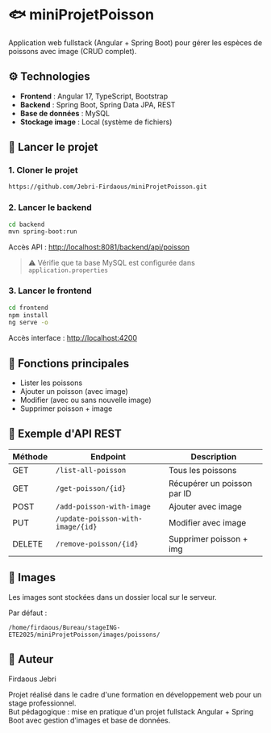 # 🐟 miniProjetPoisson

Application web fullstack (Angular + Spring Boot) pour gérer les espèces de poissons avec image (CRUD complet).

## ⚙️ Technologies

* **Frontend** : Angular 17, TypeScript, Bootstrap
* **Backend** : Spring Boot, Spring Data JPA, REST
* **Base de données** : MySQL
* **Stockage image** : Local (système de fichiers)

## 🚀 Lancer le projet

### 1. Cloner le projet

```bash
https://github.com/Jebri-Firdaous/miniProjetPoisson.git
```

### 2. Lancer le backend

```bash
cd backend
mvn spring-boot:run
```

Accès API : [http://localhost:8081/backend/api/poisson](http://localhost:8081/backend/api/poisson)

> ⚠️ Vérifie que ta base MySQL est configurée dans `application.properties`

### 3. Lancer le frontend

```bash
cd frontend
npm install
ng serve -o
```

Accès interface : [http://localhost:4200](http://localhost:4200)

## 🧩 Fonctions principales

* Lister les poissons
* Ajouter un poisson (avec image)
* Modifier (avec ou sans nouvelle image)
* Supprimer poisson + image

## 📁 Exemple d'API REST

| Méthode | Endpoint                          | Description             |
| ------- | --------------------------------- | ----------------------- |
| GET     | `/list-all-poisson`               | Tous les poissons       |
| GET     | `/get-poisson/{id}`               | Récupérer un poisson par ID|
| POST    | `/add-poisson-with-image`         | Ajouter avec image      |
| PUT     | `/update-poisson-with-image/{id}` | Modifier avec image     |
| DELETE  | `/remove-poisson/{id}`            | Supprimer poisson + img |

## 📸 Images

Les images sont stockées dans un dossier local sur le serveur.

Par défaut :

```
/home/firdaous/Bureau/stageING-ETE2025/miniProjetPoisson/images/poissons/
```
## 👤 Auteur

Firdaous Jebri

Projet réalisé dans le cadre d'une formation en développement web pour un stage professionnel.  
But pédagogique : mise en pratique d'un projet fullstack Angular + Spring Boot avec gestion d’images et base de données.

